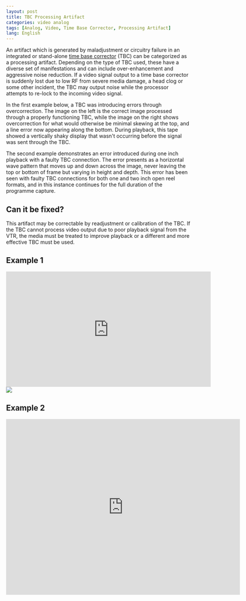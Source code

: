 ```yaml
---
layout: post
title: TBC Processing Artifact
categories: video analog
tags: [Analog, Video, Time Base Corrector, Processing Artifact]
lang: English
---
```


An artifact which is generated by maladjustment or circuitry failure in an integrated or stand-alone [time base corrector](http://en.wikipedia.org/wiki/Time_base_correction) (TBC) can be categorized as a processing artifact. Depending on the type of TBC used, these have a diverse set of manifestations and can include over-enhancement and aggressive noise reduction. If a video signal output to a time base corrector is suddenly lost due to low RF from severe media damage, a head clog or some other incident, the TBC may output noise while the processor attempts to re-lock to the incoming video signal.

In the first example below, a TBC was introducing errors through overcorrection. The image on the left is the correct image processed through a properly functioning TBC, while the image on the right shows overcorrection for what would otherwise be minimal skewing at the top, and a line error now appearing along the bottom. During playback, this tape showed a vertically shaky display that wasn't occurring before the signal was sent through the TBC.

The second example demonstrates an error introduced during one inch playback with a faulty TBC connection. The error presents as a horizontal wave pattern that moves up and down across the image, never leaving the top or bottom of frame but varying in height and depth. This error has been seen with faulty TBC connections for both one and two inch open reel formats, and in this instance continues for the full duration of the programme capture.

## Can it be fixed?

This artifact may be correctable by readjustment or calibration of the TBC. If the TBC cannot process video output due to poor playback signal from the VTR, the media must be treated to improve playback or a different and more effective TBC must be used.

## Example 1
<iframe src="https://archive.org/embed/tbc_processing_artifact" width="560" height="315" frameborder="0" webkitallowfullscreen="true" mozallowfullscreen="true" allowfullscreen></iframe>

<img src="{{ site.baseurl }}/images/TBCerror_compare_02.jpg">

## Example 2
<iframe src="https://archive.org/embed/extract_201906" width="640" height="480" frameborder="0" webkitallowfullscreen="true" mozallowfullscreen="true" allowfullscreen></iframe>
